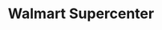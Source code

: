 ---
title: "Walmart Supercenter"
url: /edinburg/walmart-supercenter-south-mccoll-road/
shop: supermarket
---